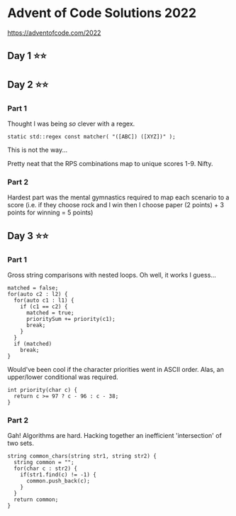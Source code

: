 # Advent of Code Solutions 2022

https://adventofcode.com/2022

## Day 1 ⭐️⭐️

## Day 2 ⭐️⭐️

### Part 1
Thought I was being _so_ clever with a regex.
```
static std::regex const matcher( "([ABC]) ([XYZ])" );
```
This is not the way...

Pretty neat that the RPS combinations map to unique scores 1-9. Nifty.

### Part 2
Hardest part was the mental gymnastics required to map each scenario to a score (i.e. if they choose rock and I win then I choose paper (2 points) + 3 points for winning = 5 points)

## Day 3 ⭐️⭐️

### Part 1
Gross string comparisons with nested loops. Oh well, it works I guess...
```
matched = false;
for(auto c2 : l2) {
  for(auto c1 : l1) {
    if (c1 == c2) {
      matched = true;
      prioritySum += priority(c1);
      break;
    }
  }
  if (matched)
    break;
}
```

Would've been cool if the character priorities went in ASCII order. Alas, an upper/lower conditional was required.
```
int priority(char c) {
  return c >= 97 ? c - 96 : c - 38;
}
```

### Part 2
Gah! Algorithms are hard. Hacking together an inefficient 'intersection' of two sets.
```
string common_chars(string str1, string str2) {
  string common = "";
  for(char c : str2) {
    if(str1.find(c) != -1) {
      common.push_back(c);
    }
  }
  return common;
}
```